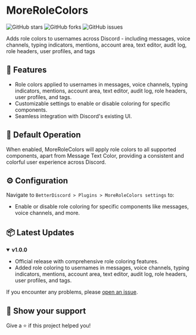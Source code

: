 # MoreRoleColors

![GitHub stars](https://img.shields.io/github/stars/DaddyBoard/BD-Plugins?style=social)
![GitHub forks](https://img.shields.io/github/forks/DaddyBoard/BD-Plugins?style=social)
![GitHub issues](https://img.shields.io/github/issues/DaddyBoard/BD-Plugins/MoreRoleColors)

Adds role colors to usernames across Discord - including messages, voice channels, typing indicators, mentions, account area, text editor, audit log, role headers, user profiles, and tags

## 🚀 Features

- Role colors applied to usernames in messages, voice channels, typing indicators, mentions, account area, text editor, audit log, role headers, user profiles, and tags.
- Customizable settings to enable or disable coloring for specific components.
- Seamless integration with Discord's existing UI.

## 🔧 Default Operation

When enabled, MoreRoleColors will apply role colors to all supported components, apart from Message Text Color, providing a consistent and colorful user experience across Discord.

## ⚙️ Configuration

Navigate to `BetterDiscord > Plugins > MoreRoleColors settings` to:
- Enable or disable role coloring for specific components like messages, voice channels, and more.

## 📦 Latest Updates

<details open>
<summary><strong>v1.0.0</strong></summary>

- Official release with comprehensive role coloring features.
- Added role coloring to usernames in messages, voice channels, typing indicators, mentions, account area, text editor, audit log, role headers, user profiles, and tags.

</details>

If you encounter any problems, please [open an issue](https://github.com/DaddyBoard/BD-Plugins/issues).

## 🌟 Show your support

Give a ⭐️ if this project helped you!
